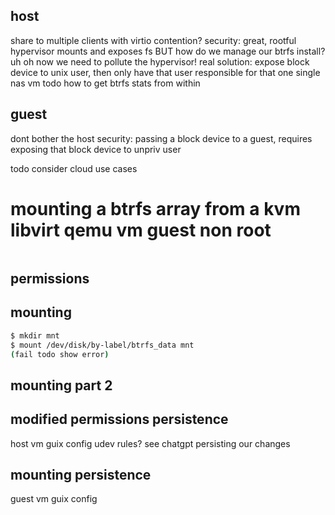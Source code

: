 ## host
share to multiple clients with virtio
    contention?
security:
    great, rootful hypervisor mounts and exposes fs
    BUT how do we manage our btrfs install? uh oh now we need to pollute the hypervisor!
    real solution:
        expose block device to unix user, then only have that user responsible for that one single nas vm
    todo how to get btrfs stats from within 

## guest
dont bother the host
security:
    passing a block device to a guest, requires exposing that block device to unpriv user

todo consider cloud use cases




# mounting a btrfs array from a kvm libvirt qemu vm guest non root

```sh
```

## permissions

## mounting

```sh
$ mkdir mnt
$ mount /dev/disk/by-label/btrfs_data mnt
(fail todo show error)
```

## mounting part 2

## modified permissions persistence

host vm guix config udev rules? see chatgpt
persisting our changes

## mounting persistence

guest vm guix config
